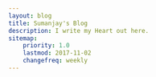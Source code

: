 ```yaml
---
layout: blog
title: Sumanjay's Blog
description: I write my Heart out here.
sitemap:
    priority: 1.0
    lastmod: 2017-11-02
    changefreq: weekly
---
```

